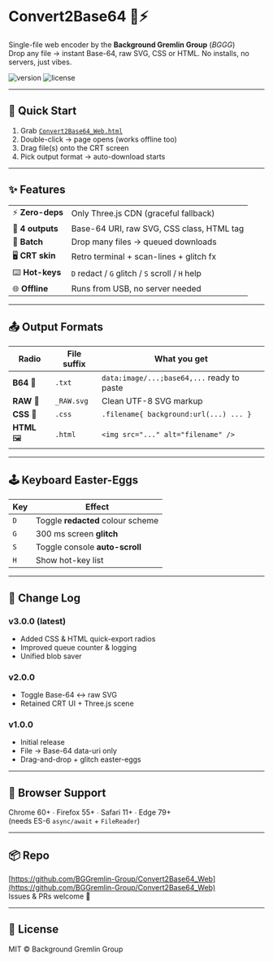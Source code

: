 # Convert2Base64 💾⚡

Single-file web encoder by the **Background Gremlin Group** (*BGGG*)  
Drop any file → instant Base-64, raw SVG, CSS or HTML. No installs, no servers, just vibes.

![version](https://img.shields.io/badge/version-3.0.0-39ff14?style=flat-square)
![license](https://img.shields.io/badge/license-MIT-00ffff?style=flat-square)

---

## 🚀 Quick Start

1. Grab [`Convert2Base64_Web.html`](https://github.com/BGGremlin-Group/Convert2Base64_Web/releases/latest)
2. Double-click → page opens (works offline too)
3. Drag file(s) onto the CRT screen
4. Pick output format → auto-download starts

---

## ✨ Features

| | |
|-|-|
| ⚡ **Zero-deps** | Only Three.js CDN (graceful fallback) |
| 🎯 **4 outputs** | Base-64 URI, raw SVG, CSS class, HTML tag |
| 📁 **Batch** | Drop many files → queued downloads |
| 🖥️ **CRT skin** | Retro terminal + scan-lines + glitch fx |
| ⌨️ **Hot-keys** | `D` redact / `G` glitch / `S` scroll / `H` help |
| 🌐 **Offline** | Runs from USB, no server needed |

---

## 📤 Output Formats

| Radio | File suffix | What you get |
|-------|-------------|--------------|
| **B64** 📄 | `.txt` | `data:image/...;base64,...` ready to paste |
| **RAW** 📝 | `_RAW.svg` | Clean UTF-8 SVG markup |
| **CSS** 🎨 | `.css` | `.filename{ background:url(...) ... }` |
| **HTML** 🖼️ | `.html` | `<img src="..." alt="filename" />` |

---

## 🕹️ Keyboard Easter-Eggs

| Key | Effect |
|-----|--------|
| `D` | Toggle **redacted** colour scheme |
| `G` | 300 ms screen **glitch** |
| `S` | Toggle console **auto-scroll** |
| `H` | Show hot-key list |

---

## 🌟 Change Log

### v3.0.0 (latest)
- Added CSS & HTML quick-export radios  
- Improved queue counter & logging  
- Unified blob saver

### v2.0.0
- Toggle Base-64 ↔ raw SVG  
- Retained CRT UI + Three.js scene

### v1.0.0
- Initial release  
- File → Base-64 data-uri only  
- Drag-and-drop + glitch easter-eggs

---

## 🧪 Browser Support

Chrome 60+ ∙ Firefox 55+ ∙ Safari 11+ ∙ Edge 79+  
(needs ES-6 `async/await` + `FileReader`)

---

## 📦 Repo

[https://github.com/BGGremlin-Group/Convert2Base64_Web](https://github.com/BGGremlin-Group/Convert2Base64_Web)  
Issues & PRs welcome 🎉

---

## 📜 License

MIT © Background Gremlin Group
